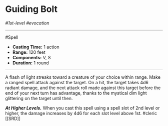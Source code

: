 # Guiding Bolt
*#1st-level #evocation*
___ 
#Spell
- **Casting Time:** 1 action
- **Range:** 120 feet
- **Components:** V, S
- **Duration:** 1 round
---
A flash of light streaks toward a creature of your choice within range. Make a ranged spell attack against the target. On a hit, the target takes 4d6 radiant damage, and the next attack roll made against this target before the end of your next turn has advantage, thanks to the mystical dim light glittering on the target until then.

***At Higher Levels.*** When you cast this spell using a spell slot of 2nd level or higher, the damage increases by 4d6 for each slot level above 1st.
#cleric
[[SRD]]